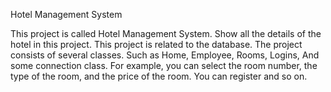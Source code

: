 Hotel Management System

 This project is called Hotel Management System. Show all the details of the hotel in this project. This project is related to the database. The project consists of several classes. Such as Home, Employee, Rooms, Logins, And some connection class. For example, you can select the room number, the type of the room, and the price of the room. You can register and so on.
